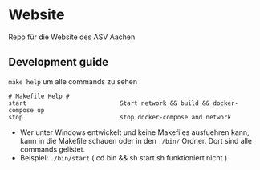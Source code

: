 # Website
Repo für die Website des ASV Aachen

## Development guide

`make help` um alle commands zu sehen
```
# Makefile Help #
start                          Start network && build && docker-compose up
stop                           stop docker-compose and network
```

* Wer unter Windows entwickelt und keine Makefiles ausfuehren kann, kann in die Makefile schauen oder in den `./bin/` Ordner. Dort sind alle commands gelistet.
* Beispiel: `./bin/start` ( cd bin && sh start.sh funktioniert nicht )
